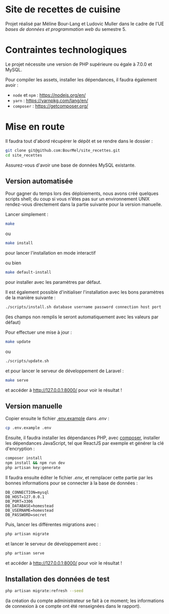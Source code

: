 Site de recettes de cuisine
===========================

Projet réalisé par Méline Bour-Lang et Ludovic Muller dans le cadre de
l'UE *bases de données et programmation web* du semestre 5.

# Contraintes technologiques

Le projet nécessite une version de PHP supérieure ou égale à 7.0.0 et MySQL.

Pour compiler les assets, installer les dépendances, il faudra également avoir :

  - `node` et `npm` : https://nodejs.org/en/
  - `yarn` : https://yarnpkg.com/lang/en/
  - `composer` : https://getcomposer.org/


# Mise en route

Il faudra tout d'abord récupérer le dépôt et se rendre dans le dossier :

```sh
git clone git@github.com:BourMel/site_recettes.git
cd site_recettes
```

Assurez-vous d'avoir une base de données MySQL existante.


## Version automatisée

Pour gagner du temps lors des déploiements, nous avons créé quelques scripts
shell; du coup si vous n'êtes pas sur un environnement UNIX rendez-vous
directement dans la partie suivante pour la version manuelle.

Lancer simplement :

```sh
make
```

ou

```sh
make install
```

pour lancer l'installation en mode interactif

ou bien

```sh
make default-install
```

pour installer avec les paramètres par défaut.

Il est également possible d'initialiser l'installation avec les bons
paramètres de la manière suivante :

```sh
./scripts/install.sh database username password connection host port
```

(les champs non remplis le seront automatiquement avec les valeurs par défaut)

Pour effectuer une mise à jour :

```sh
make update
```

ou

```sh
./scripts/update.sh
```

et pour lancer le serveur de développement de Laravel :

```sh
make serve
```

et accéder à http://127.0.0.1:8000/ pour voir le résultat !

## Version manuelle

Copier ensuite le fichier [.env.example](/.env.example) dans *.env* :

```sh
cp .env.example .env
```

Ensuite, il faudra installer les dépendances PHP, avec
[composer](https://getcomposer.org/), installer les dépendances JavaScript, tel
que ReactJS par exemple et générer la clé d'encryption :

```sh
composer install
npm install && npm run dev
php artisan key:generate
```


Il faudra ensuite éditer le fichier *.env*, et remplacer cette partie
par les bonnes informations pour se connecter à la base de données :

```
DB_CONNECTION=mysql
DB_HOST=127.0.0.1
DB_PORT=3306
DB_DATABASE=homestead
DB_USERNAME=homestead
DB_PASSWORD=secret
```

Puis, lancer les différentes migrations avec :

```sh
php artisan migrate
```

et lancer le serveur de développement avec :

```sh
php artisan serve
```

et accéder à http://127.0.0.1:8000/ pour voir le résultat !

## Installation des données de test

```sh
php artisan migrate:refresh --seed
```

(la création du compte administrateur se fait à ce moment; les informations de
connexion à ce compte ont été renseignées dans le rapport).
